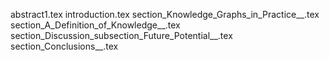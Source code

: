 abstract1.tex
introduction.tex
section_Knowledge_Graphs_in_Practice__.tex
section_A_Definition_of_Knowledge__.tex
section_Discussion_subsection_Future_Potential__.tex
section_Conclusions__.tex